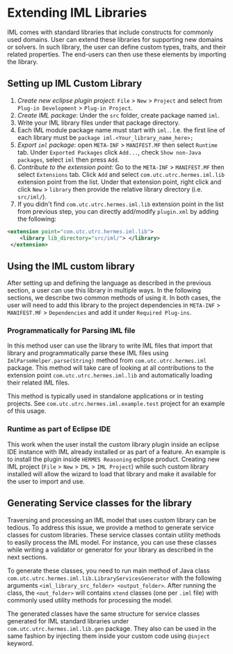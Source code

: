 # Extending IML Libraries
IML comes with standard libraries that include constructs for commonly used domains. User can extend these libraries for supporting new domains or solvers. In such library, the user can define custom types, traits, and their related properties. The end-users can then use these elements by importing the library. 

## Setting up IML Custom Library
1. *Create new eclipse plugin project*: `File` > `New` > `Project` and select from `Plug-in Development` > `Plug-in Project`.
1. *Create IML package*: Under the `src` folder, create package named `iml`.
1. Write your IML library files under that package directory.
1. Each IML module package name must start with `iml.`. I.e. the first line of each library must be `package iml.<Your_library_name_here>;`
1. *Export `iml` package*: open `META-INF` > `MANIFEST.MF` then select `Runtime` tab. Under `Exported Packages` click `Add...`, check `Show non-Java packages`, select `iml` then press `Add`.
1. *Contribute to the extension point*: Go to the `META-INF` > `MANIFEST.MF` then select `Extensions` tab. Click `Add` and select `com.utc.utrc.hermes.iml.lib` extension point from the list. Under that extension point, right click and click `New` > `library` then provide the relative library directory (i.e. `src/iml/`).
1. If you didn't find `com.utc.utrc.hermes.iml.lib` extension point in the list from previous step, you can directly add/modify `plugin.xml` by adding the following:
  ```xml
  <extension point="com.utc.utrc.hermes.iml.lib">
      <library lib_directory="src/iml/"> </library>
   </extension>
  ```

## Using the IML custom library
After setting up and defining the language as described in the previous section, a user can use this library in multiple ways. In the following sections, we describe two common methods of using it. In both cases, the user will need to add this library to the project dependencies in `META-INF` > `MANIFEST.MF` > `Dependencies` and add it under `Required Plug-ins`. 
### Programmatically for Parsing IML file
In this method user can use the library to write IML files that import that library and programmatically parse these IML files using `ImlParseHelper.parse(String)` method from `com.utc.utrc.hermes.iml` package. This method will take care of looking at all contributions to the extension point `com.utc.utrc.hermes.iml.lib` and automatically loading their related IML files. 

This method is typically used in standalone applications or in testing projects. See `com.utc.utrc.hermes.iml.example.test` project for an example of this usage.

### Runtime as part of Eclipse IDE
This work when the user install the custom library plugin inside an eclipse IDE instance with IML already installed or as part of a feature. An example is to install the plugin inside `HERMES Reasoning` eclipse product. Creating new IML project (`File` > `New` > `IML` > `IML Project`) while such custom library installed will allow the wizard to load that library and make it available for the user to import and use.

## Generating Service classes for the library
Traversing and processing an IML model that uses custom library can be tedious. To address this issue, we provide a method to generate service classes for custom libraries. These service classes contain utility methods to easily process the IML model. For instance, you can use these classes while writing a validator or generator for your library as described in the next sections.

To generate these classes, you need to run main method of Java class `com.utc.utrc.hermes.iml.lib.LibraryServicesGenerator` with the following arguments `<iml_library_src_folder> <output_folder>`. After running the class, the `<out_folder>` will contains `xtend` classes (one per `.iml` file) with commonly used utility methods for processing the model. 

The generated classes have the same structure for service classes generated for IML standard libraries under `com.utc.utrc.hermes.iml.lib.gen` package. They also can be used in the same fashion by injecting them inside your custom code using `@inject` keyword. 